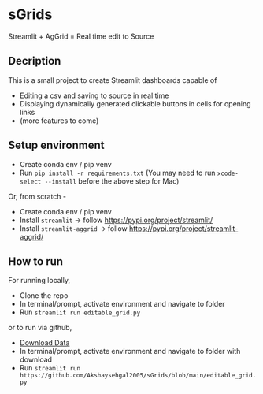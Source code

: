 # sGrids

Streamlit + AgGrid = Real time edit to Source 

## Decription

This is a small project to create Streamlit dashboards capable of 
- Editing a csv and saving to source in real time
- Displaying dynamically generated clickable buttons in cells for opening links
- (more features to come)

## Setup environment

- Create conda env / pip venv
- Run `pip install -r requirements.txt`
(You may need to run `xcode-select --install` before the above step for Mac)

Or, from scratch - 

- Create conda env / pip venv
- Install `streamlit` -> follow https://pypi.org/project/streamlit/
- Install `streamlit-aggrid` -> follow https://pypi.org/project/streamlit-aggrid/

## How to run 

For running locally, 

- Clone the repo
- In terminal/prompt, activate environment and navigate to folder
- Run `streamlit run editable_grid.py`

or to run via github, 

- [Download Data](https://github.com/Akshaysehgal2005/sGrids/blob/main/data.csv)
- In terminal/prompt, activate environment and navigate to folder with download
- Run `streamlit run https://github.com/Akshaysehgal2005/sGrids/blob/main/editable_grid.py`

